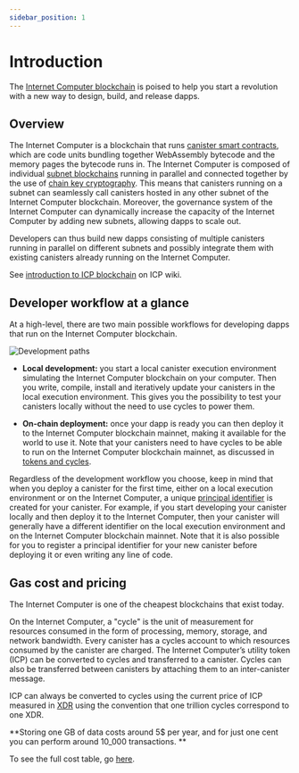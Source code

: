 ```yaml
---
sidebar_position: 1
---
```

# Introduction

The [Internet Computer blockchain](https://wiki.internetcomputer.org/wiki/Introduction_to_ICP) is poised to help you start a revolution with a new way to design, build, and release dapps.

## Overview

The Internet Computer is a blockchain that runs [canister smart contracts](https://internetcomputer.org/how-it-works/architecture-of-the-internet-computer/#canister-smart-contracts), which are code units bundling together WebAssembly bytecode and the memory pages the bytecode runs in. The Internet Computer is composed of individual [subnet blockchains](https://internetcomputer.org/how-it-works/architecture-of-the-internet-computer/#subnet-architecture) running in parallel and connected together by the use of [chain key cryptography](https://internetcomputer.org/how-it-works/#Chain-key-cryptography). This means that canisters running on a subnet can seamlessly call canisters hosted in any other subnet of the Internet Computer blockchain. Moreover, the governance system of the Internet Computer can dynamically increase the capacity of the Internet Computer by adding new subnets, allowing dapps to scale out.

Developers can thus build new dapps consisting of multiple canisters running in parallel on different subnets and possibly integrate them with existing canisters already running on the Internet Computer.

See [introduction to ICP blockchain](https://wiki.internetcomputer.org/wiki/Introduction_to_ICP) on ICP wiki.

## Developer workflow at a glance

At a high-level, there are two main possible workflows for developing dapps that run on the Internet Computer blockchain.

![Development paths](_attachments/local-remote-path-workflow.svg)

- **Local development:** you start a local canister execution environment simulating the Internet Computer blockchain on your computer. Then you write, compile, install and iteratively update your canisters in the local execution environment. This gives you the possibility to test your canisters locally without the need to use cycles to power them.

- **On-chain deployment:** once your dapp is ready you can then deploy it to the Internet Computer blockchain mainnet, making it available for the world to use it. Note that your canisters need to have cycles to be able to run on the Internet Computer blockchain mainnet, as discussed in [tokens and cycles](/concepts/tokens-cycles.md).

Regardless of the development workflow you choose, keep in mind that when you deploy a canister for the first time, either on a local execution environment or on the Internet Computer, a unique [principal identifier](/references/glossary.md#principal) is created for your canister. For example, if you start developing your canister locally and then deploy it to the Internet Computer, then your canister will generally have a different identifier on the local execution environment and on the Internet Computer blockchain mainnet. Note that it is also possible for you to register a principal identifier for your new canister before deploying it or even writing any line of code.

## Gas cost and pricing

The Internet Computer is one of the cheapest blockchains that exist today. 

On the Internet Computer, a "cycle" is the unit of measurement for resources consumed in the form of processing, memory, storage, and network bandwidth. Every canister has a cycles account to which resources consumed by the canister are charged. The Internet Computer’s utility token (ICP) can be converted to cycles and transferred to a canister. Cycles can also be transferred between canisters by attaching them to an inter-canister message.

ICP can always be converted to cycles using the current price of ICP measured in [XDR](https://en.wikipedia.org/wiki/Special_drawing_rights) using the convention that one trillion cycles correspond to one XDR.

**Storing one GB of data costs around 5$ per year, and for just one cent you can perform around 10_000 transactions. **

To see the full cost table, go [here](./gas-cost.md).
